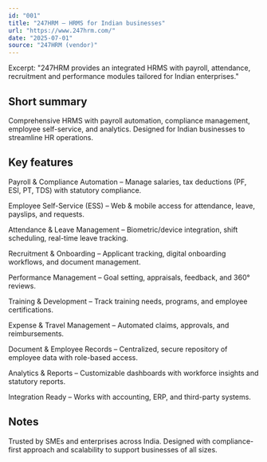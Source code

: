 ```yaml
---
id: "001"
title: "247HRM — HRMS for Indian businesses"
url: "https://www.247hrm.com/"
date: "2025-07-01"
source: "247HRM (vendor)"
---
```

Excerpt: "247HRM provides an integrated HRMS with payroll, attendance, recruitment and performance modules tailored for Indian enterprises."
## Short summary
Comprehensive HRMS with payroll automation, compliance management, employee self-service, and analytics. Designed for Indian businesses to streamline HR operations.
## Key features  
Payroll & Compliance Automation – Manage salaries, tax deductions (PF, ESI, PT, TDS) with statutory compliance.

Employee Self-Service (ESS) – Web & mobile access for attendance, leave, payslips, and requests.

Attendance & Leave Management – Biometric/device integration, shift scheduling, real-time leave tracking.

Recruitment & Onboarding – Applicant tracking, digital onboarding workflows, and document management.

Performance Management – Goal setting, appraisals, feedback, and 360° reviews.

Training & Development – Track training needs, programs, and employee certifications.

Expense & Travel Management – Automated claims, approvals, and reimbursements.

Document & Employee Records – Centralized, secure repository of employee data with role-based access.

Analytics & Reports – Customizable dashboards with workforce insights and statutory reports.

Integration Ready – Works with accounting, ERP, and third-party systems.

## Notes
Trusted by SMEs and enterprises across India. Designed with compliance-first approach and scalability to support businesses of all sizes.
